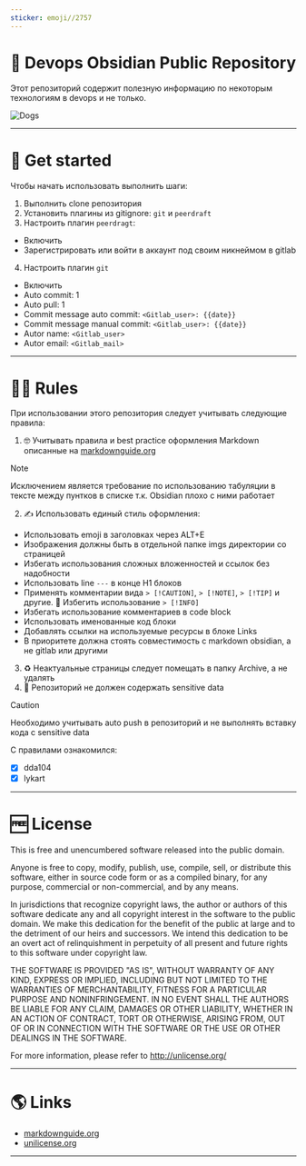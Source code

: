 ```yaml
---
sticker: emoji//2757
---
```

# 🐶 Devops Obsidian Public Repository

Этот репозиторий содержит полезную информацию по некоторым технологиям в devops и не только.

![Dogs](dogs.jpg)

---

# 🚀 Get started

Чтобы начать использовать выполнить шаги:

1. Выполнить clone репозитория
2. Установить плагины из gitignore: `git` и `peerdraft`
3. Настроить плагин `peerdragt`:

  - Включить
  - Зарегистрировать или войти в аккаунт под своим никнеймом в gitlab

4. Настроить плагин `git`

  - Включить
  - Auto commit: 1
  - Auto pull: 1
  - Commit message auto commit: `<Gitlab_user>: {{date}}`
  - Commit message manual commit: `<Gitlab_user>: {{date}}`
  - Autor name: `<Gitlab_user>`
  - Autor email: `<Gitlab_mail>`

---

# 👩‍🏫 Rules

При использовании этого репозитория следует учитывать следующие правила:

1. 🤓 Учитывать правила и best practice оформления Markdown описанные на [markdownguide.org](https://www.markdownguide.org/basic-syntax/)

> [!NOTE]
> Исключением является требование по использованию табуляции в тексте между пунтков в списке т.к. Obsidian плохо с ними работает

2. ✍️ Использовать единый стиль оформления:

  - Использовать emoji в заголовках через ALT+E
  - Изображения должны быть в отдельной папке imgs директории со страницей
  - Избегать использования сложных вложенностей и ссылок без надобности
  - Использовать line `---` в конце H1 блоков
  - Применять комментарии вида `> [!CAUTION]`, `> [!NOTE]`, `> [!TIP]` и другие. 🚧 Избегить использование `> [!INFO]`
  - Избегать использование комментариев в code block
  - Использовать именованные код блоки
  - Добавлять ссылки на используемые ресурсы в блоке Links
  - В приоритете должна стоять совместимость с markdown obsidian, а не gitlab или другими

3. ♻️ Неактуальные страницы следует помещать в папку Archive, а не удалять
4. 🚧 Репозиторий не должен содержать sensitive data

> [!CAUTION]
> Необходимо учитывать auto push в репозиторий и не выполнять вставку кода с sensitive data

С правилами ознакомился:

- [x] dda104
- [x] lykart

---

# 🆓 License

This is free and unencumbered software released into the public domain.

Anyone is free to copy, modify, publish, use, compile, sell, or
distribute this software, either in source code form or as a compiled
binary, for any purpose, commercial or non-commercial, and by any
means.

In jurisdictions that recognize copyright laws, the author or authors
of this software dedicate any and all copyright interest in the
software to the public domain. We make this dedication for the benefit
of the public at large and to the detriment of our heirs and
successors. We intend this dedication to be an overt act of
relinquishment in perpetuity of all present and future rights to this
software under copyright law.

THE SOFTWARE IS PROVIDED "AS IS", WITHOUT WARRANTY OF ANY KIND,
EXPRESS OR IMPLIED, INCLUDING BUT NOT LIMITED TO THE WARRANTIES OF
MERCHANTABILITY, FITNESS FOR A PARTICULAR PURPOSE AND NONINFRINGEMENT.
IN NO EVENT SHALL THE AUTHORS BE LIABLE FOR ANY CLAIM, DAMAGES OR
OTHER LIABILITY, WHETHER IN AN ACTION OF CONTRACT, TORT OR OTHERWISE,
ARISING FROM, OUT OF OR IN CONNECTION WITH THE SOFTWARE OR THE USE OR
OTHER DEALINGS IN THE SOFTWARE.

For more information, please refer to <http://unlicense.org/>

---

# 🌎 Links

- [markdownguide.org](https://www.markdownguide.org/basic-syntax/)
- [unilicense.org](http://unlicense.org/)

---
